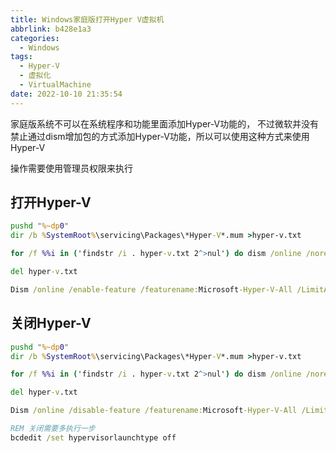 ```yaml
---
title: Windows家庭版打开Hyper V虚拟机
abbrlink: b428e1a3
categories:
  - Windows
tags:
  - Hyper-V
  - 虚拟化
  - VirtualMachine
date: 2022-10-10 21:35:54
---
```


家庭版系统不可以在系统程序和功能里面添加Hyper-V功能的， 不过微软并没有禁止通过dism增加包的方式添加Hyper-V功能，所以可以使用这种方式来使用Hyper-V

操作需要使用管理员权限来执行

## 打开Hyper-V

```bat
pushd "%~dp0"
dir /b %SystemRoot%\servicing\Packages\*Hyper-V*.mum >hyper-v.txt

for /f %%i in ('findstr /i . hyper-v.txt 2^>nul') do dism /online /norestart /add-Package:"%SystemRoot%\servicing\Packages\%%i"

del hyper-v.txt

Dism /online /enable-feature /featurename:Microsoft-Hyper-V-All /LimitAccess /ALL

```

## 关闭Hyper-V

```bat
pushd "%~dp0"
dir /b %SystemRoot%\servicing\Packages\*Hyper-V*.mum >hyper-v.txt

for /f %%i in ('findstr /i . hyper-v.txt 2^>nul') do dism /online /norestart /Remove-Package:"%SystemRoot%\servicing\Packages\%%i"

del hyper-v.txt

Dism /online /disable-feature /featurename:Microsoft-Hyper-V-All /LimitAccess /ALL

REM 关闭需要多执行一步
bcdedit /set hypervisorlaunchtype off
```


